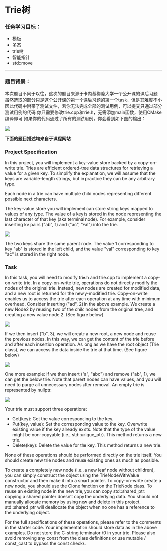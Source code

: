 # **Trie树**

### 任务学习目标：

- 模板
- 多态
- trie树
- 智能指针
- std::move

---

### 题目背景：
本次题目不同于以往，这次的题目来源于卡内基梅隆大学一个公开课的课后习题
虽然选取的部分只是这个公开课的第一个课后习题的第一个task，但是其难度不小
因此代码中附带了测试文件，若你无法完成全部的测试用例，可以提交只通过部分测试用例的代码
你只需要修改trie.cpp和trie.h，无需添加main函数，使用CMake编译即可
如果你的代码通过了所有的测试用例，你会看到如下图的输出：

![](img/image.png)

**下面的题目描述均来自于课程网站**

### Project Specification
In this project, you will implement a key-value store backed by a copy-on-write trie. Tries are efficient ordered-tree data structures for retrieving a value for a given key. To simplify the explanation, we will assume that the keys are variable-length strings, but in practice they can be any arbitrary type.

Each node in a trie can have multiple child nodes representing different possible next characters.

The key-value store you will implement can store string keys mapped to values of any type. The value of a key is stored in the node representing the last character of that key (aka terminal node). For example, consider inserting kv pairs ("ab", 1) and ("ac", "val") into the trie.

![](img/image-1.png)

The two keys share the same parent node. The value 1 corresponding to key "ab" is stored in the left child, and the value "val" corresponding to key "ac" is stored in the right node.
### Task
In this task, you will need to modify trie.h and trie.cpp to implement a copy-on-write trie. In a copy-on-write trie, operations do not directly modify the nodes of the original trie. Instead, new nodes are created for modified data, and a new root is returned for the newly-modified trie. Copy-on-write enables us to access the trie after each operation at any time with minimum overhead. Consider inserting ("ad", 2) in the above example. We create a new Node2 by reusing two of the child nodes from the original tree, and creating a new value node 2. (See figure below)

![](img/image-2.png)

If we then insert ("b", 3), we will create a new root, a new node and reuse the previous nodes. In this way, we can get the content of the trie before and after each insertion operation. As long as we have the root object (Trie class), we can access the data inside the trie at that time. (See figure below)

![](img/image-3.png)

One more example: if we then insert ("a", "abc") and remove ("ab", 1), we can get the below trie. Note that parent nodes can have values, and you will need to purge all unnecessary nodes after removal. An empty trie is represented by nullptr.

![](img/image-4.png)

Your trie must support three operations:

- Get(key): Get the value corresponding to the key.
- Put(key, value): Set the corresponding value to the key. Overwrite existing value if the key already exists. Note that the type of the value might be non-copyable (i.e., std::unique_ptr<int>). This method returns a new trie.
- Delete(key): Delete the value for the key. This method returns a new trie.

None of these operations should be performed directly on the trie itself. You should create new trie nodes and reuse existing ones as much as possible.

To create a completely new node (i.e., a new leaf node without children), you can simply construct the object using the TrieNodeWithValue constructor and then make it into a smart pointer. To copy-on-write create a new node, you should use the Clone function on the TrieNode class. To reuse an existing node in the new trie, you can copy std::shared_ptr<TrieNode>: copying a shared pointer doesn’t copy the underlying data. You should not manually allocate memory by using new and delete in this project. std::shared_ptr will deallocate the object when no one has a reference to the underlying object.

For the full specifications of these operations, please refer to the comments in the starter code. Your implementation should store data as in the above examples. Do not store the C-string terminator \0 in your trie. Please also avoid removing any const from the class definitions or use mutable / const_cast to bypass the const checks.